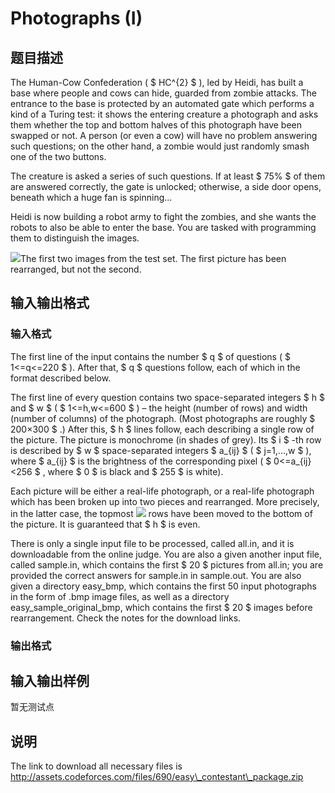 # Photographs (I)

## 题目描述

The Human-Cow Confederation ( $ HC^{2} $ ), led by Heidi, has built a base where people and cows can hide, guarded from zombie attacks. The entrance to the base is protected by an automated gate which performs a kind of a Turing test: it shows the entering creature a photograph and asks them whether the top and bottom halves of this photograph have been swapped or not. A person (or even a cow) will have no problem answering such questions; on the other hand, a zombie would just randomly smash one of the two buttons.

The creature is asked a series of such questions. If at least $ 75% $ of them are answered correctly, the gate is unlocked; otherwise, a side door opens, beneath which a huge fan is spinning...

Heidi is now building a robot army to fight the zombies, and she wants the robots to also be able to enter the base. You are tasked with programming them to distinguish the images.

![](https://cdn.luogu.com.cn/upload/vjudge_pic/CF690E1/5049ba9bbfc4129520c0662372ea952b95839547.png)The first two images from the test set. The first picture has been rearranged, but not the second.

## 输入输出格式

### 输入格式

The first line of the input contains the number $ q $ of questions ( $ 1<=q<=220 $ ). After that, $ q $ questions follow, each of which in the format described below.

The first line of every question contains two space-separated integers $ h $ and $ w $ ( $ 1<=h,w<=600 $ ) – the height (number of rows) and width (number of columns) of the photograph. (Most photographs are roughly $ 200×300 $ .) After this, $ h $ lines follow, each describing a single row of the picture. The picture is monochrome (in shades of grey). Its $ i $ -th row is described by $ w $ space-separated integers $ a_{ij} $ ( $ j=1,...,w $ ), where $ a_{ij} $ is the brightness of the corresponding pixel ( $ 0<=a_{ij}<256 $ , where $ 0 $ is black and $ 255 $ is white).

Each picture will be either a real-life photograph, or a real-life photograph which has been broken up into two pieces and rearranged. More precisely, in the latter case, the topmost ![](https://cdn.luogu.com.cn/upload/vjudge_pic/CF690E1/568e61a98a42ddbec25913a1d27f1db5aeb559a8.png) rows have been moved to the bottom of the picture. It is guaranteed that $ h $ is even.

There is only a single input file to be processed, called all.in, and it is downloadable from the online judge. You are also a given another input file, called sample.in, which contains the first $ 20 $ pictures from all.in; you are provided the correct answers for sample.in in sample.out. You are also given a directory easy\_bmp, which contains the first 50 input photographs in the form of .bmp image files, as well as a directory easy\_sample\_original\_bmp, which contains the first $ 20 $ images before rearrangement. Check the notes for the download links.

### 输出格式

## 输入输出样例

暂无测试点

## 说明

The link to download all necessary files is http://assets.codeforces.com/files/690/easy\_contestant\_package.zip

